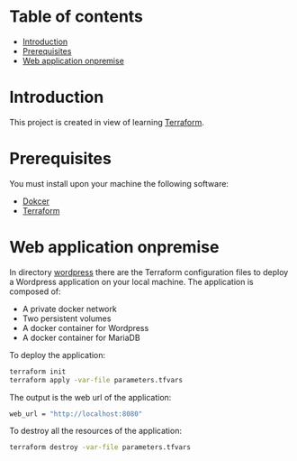 # Table of contents

- [Introduction](#introduction)
- [Prerequisites](#prerequisites)
- [Web application onpremise](#web-application-onpremise)

# Introduction

This project is created in view of learning [Terraform](https://www.terraform.io/).

# Prerequisites

You must install upon your machine the following software:

* [Dokcer](https://docs.docker.com/engine/install/)
* [Terraform](https://learn.hashicorp.com/tutorials/terraform/install-cli)

# Web application onpremise

In directory [wordpress](./wordpress) there are the Terraform configuration files to deploy a Wordpress application on
your local machine. The application is composed of:

* A private docker network
* Two persistent volumes
* A docker container for Wordpress
* A docker container for MariaDB

To deploy the application:

```bash
terraform init
terraform apply -var-file parameters.tfvars
```

The output is the web url of the application:

```bash
web_url = "http://localhost:8080"
```

To destroy all the resources of the application:

```bash
terraform destroy -var-file parameters.tfvars
```





